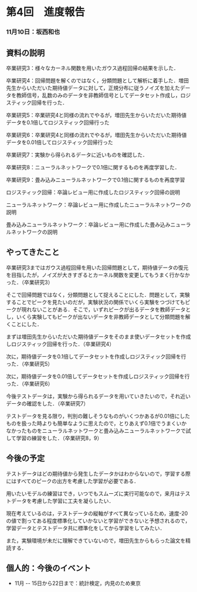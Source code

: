 # 第4回　進度報告
### 11月10日：坂西和也
## 資料の説明
卒業研究3：様々なカーネル関数を用いたガウス過程回帰の結果を示した．

卒業研究4：回帰問題を解くのではなく，分類問題として解析に着手した．増田先生からいただいた期待値データに対して，正規分布に従うノイズを加えたデータを教師信号，乱数のみのデータを非教師信号としてデータセット作成し，ロジスティック回帰を行った．

卒業研究5：卒業研究4と同様の流れでやるが，増田先生からいただいた期待値データを0.1倍してロジスティック回帰行った

卒業研究6：卒業研究4と同様の流れでやるが，増田先生からいただいた期待値データを0.01倍してロジスティック回帰行った

卒業研究7：実験から得られるデータに近いものを確認した．

卒業研究8：ニューラルネットワークで0.1倍に関するものを再度学習した．

卒業研究9：畳み込みニューラルネットワークで0.1倍に関するものを再度学習

ロジスティック回帰：卒論レビュー用に作成したロジスティック回帰の説明

ニューラルネットワーク：卒論レビュー用に作成したニューラルネットワークの説明

畳み込みニューラルネットワーク：卒論レビュー用に作成した畳み込みニューラルネットワークの説明


## やってきたこと
卒業研究3まではガウス過程回帰を用いた回帰問題として，期待値データの復元を目指したが，ノイズが大きすぎるとカーネル関数を変更してもうまく行かなかった．（卒業研究3）

そこで回帰問題ではなく，分類問題として捉えることにした．問題として，実験することでピークを見たいのだが，実験状況の関係でいくら実験をつづけてもピークが現れないことがある．そこで，いずれピークが出るデータを教師データとし，いくら実験してもピークが出ないデータを非教師データとして分類問題を解くことにした．

まずは増田先生からいただいた期待値データをそのまま使いデータセットを作成しロジスティック回帰を行った．（卒業研究4）

次に，期待値データを0.1倍してデータセットを作成しロジスティック回帰を行った．（卒業研究5）

次に，期待値データを0.01倍してデータセットを作成しロジスティック回帰を行った．（卒業研究6）

今後テストデータは，実験から得られるデータを用いていきたいので，それ近いデータの確認をした．（卒業研究7）

テストデータを見る限り，判別の難しそうなものがいくつかあるが0.01倍にしたものを扱った時よりも簡単なように思えたので，とりあえず0.1倍でうまくいかなかったものをニューラルネットワークと畳み込みニューラルネットワークで試して学習の練習をした．（卒業研究8，9）

## 今後の予定
テストデータはどの期待値から発生したデータかはわからないので，学習する際にはすべてのピークの出方を考慮した学習が必要である．

用いたいモデルの練習はでき，いつでもスムーズに実行可能なので，来月はテストデータを考慮した学習に工夫を凝らしたい．

現在考えているのは，テストデータの縦軸がすべて異なっているため，速度-20の値で割ってある程度標準化していかないと学習ができないと予想されるので，学習データとテストデータ共に標準化をしてから学習をしてみたい．

また，実験環境が未だに理解できていないので，増田先生からもらった論文を精読する．
## 個人的：今後のイベント
- 11月
-- 15日から22日まで：統計検定，内見のため東京